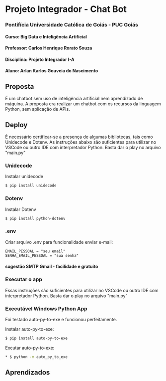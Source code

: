 # Projeto Integrador - Chat Bot
### Pontifícia Universidade Católica de Goiás - PUC Goiás
#### Curso: Big Data e Inteligência Artificial
#### Professor: Carlos Henrique Rorato Souza 
#### Disciplina: Projeto Integrador I-A
#### Aluno: Arlan Karlos Gouveia do Nascimento

## Proposta
É um chatbot sem uso de inteligência artificial nem aprendizado de máquina. A proposta era realizar um chatbot com os recursos da linguagem Python, sem aplicação de APIs.

## Deploy

É necessário certificar-se a presença de algumas bibliotecas, tais como Unidecode e Dotenv. As instruções abaixo são suficientes para utilizar no VSCode ou outro IDE com interpretador Python. Basta dar o play no arquivo "main.py"

### Unidecode
Instalar unidecode
```bash 
$ pip install unidecode
```

### Dotenv
Instalar Dotenv
```bash 
$ pip install python-dotenv
```

### .env
Criar arquivo .env para funcionalidade enviar e-mail:

```
EMAIL_PESSOAL = "seu email"
SENHA_EMAIL_PESSOAL = "sua senha"
```
#### sugestão SMTP Gmail - facilidade e gratuito

### Executar o app
Essas instruções são suficientes para utilizar no VSCode ou outro IDE com interpretador Python. Basta dar o play no arquivo "main.py"

### Executável Windows Python App
Foi testado auto-py-to-exe e funcionou perfeitamente.

Instalar auto-py-to-exe:
```bash 
$ pip install auto-py-to-exe
```

Excutar auto-py-to-exe:
```bash 
* $ python -m auto_py_to_exe
```


## Aprendizados
